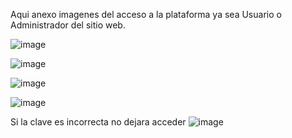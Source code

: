 Aqui anexo imagenes del acceso a la plataforma ya sea Usuario o Administrador del sitio web.

![image](https://github.com/yuldorolmedomulcue/MulcueStore./assets/109251693/b42519cd-9394-4a62-bc3a-8e1b21f9609e)

![image](https://github.com/yuldorolmedomulcue/MulcueStore./assets/109251693/f3a410bc-cdd8-4d35-8235-7bd954992bf6)

![image](https://github.com/yuldorolmedomulcue/MulcueStore./assets/109251693/05323163-18a5-4be1-b4c5-b0c973e33028)

![image](https://github.com/yuldorolmedomulcue/MulcueStore./assets/109251693/66ed921a-af8e-44c8-93e9-67c5c6046795)

Si la clave es incorrecta no dejara acceder
![image](https://github.com/yuldorolmedomulcue/MulcueStore./assets/109251693/f6716365-ce8d-4ffc-8566-add20cad3a76)



